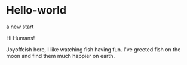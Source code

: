 # Hello-world
a new start

Hi Humans!

Joyoffeish here, I like watching fish having fun.
I've greeted fish on the moon and find them much happier on earth.

